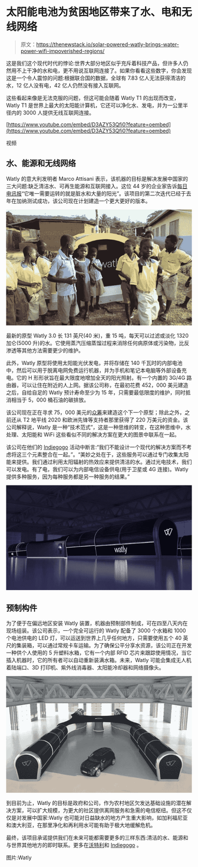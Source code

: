 # 太阳能电池为贫困地区带来了水、电和无线网络

> 原文：<https://thenewstack.io/solar-powered-watly-brings-water-power-wifi-impoverished-regions/>

这是我们这个现代时代的悖论:世界大部分地区似乎充斥着科技产品，但许多人仍然用不上干净的水和电，更不用说互联网连接了。如果你看看这些数字，你会发现这是一个令人震惊的问题:根据联合国的数据，全球有 7.83 亿人无法获得清洁的水，12 亿人没有电，42 亿人仍然没有接入互联网。

这些看起来像是无法克服的问题，但这可能会随着 Watly T1 的出现而改变，Watly T1 是世界上最大的太阳能计算机，它还可以净化水、发电，并为一公里半径内的 3000 人提供无线互联网连接。

[https://www.youtube.com/embed/D3AZY53Qfi0?feature=oembed](https://www.youtube.com/embed/D3AZY53Qfi0?feature=oembed)

视频

## 水、能源和无线网络

Watly 的意大利发明者 Marco Attisani 表示，该机器的目标是解决发展中国家的三大问题:缺乏清洁水、可再生能源和互联网接入。这位 44 岁的企业家告诉[每日电讯报](http://www.telegraph.co.uk/technology/2016/04/23/the-water-purifier-that-also-generates-electricity-and-creates-w/)“它唯一需要运转的就是脏水和大量的阳光”。该项目的第二次迭代已经于去年在加纳测试成功，该公司现在计划建造一个更大更好的版本。

![watly-solar-powered-computer-water-purifier-wifi-4](img/a5b5706873fdb17c0417b404bb20896c.png)

最新的原型 Watly 3.0 长 131 英尺(40 米)，重 15 吨，每天可以过滤或淡化 1320 加仑(5000 升)的水。它使用蒸汽压缩蒸馏过程来消除任何病原体或污染物，比反渗透等其他方法需要更少的维护。

此外，Watly 原型将使用太阳能光伏发电，并将存储在 140 千瓦时的内部电池中，然后可以用于脱离电网免费运行机器，并为手机和笔记本电脑等外部设备充电。它的 H 形形状旨在最大限度地增加全天的阳光照射。有一个内置的 3G/4G 路由器，可以让住在附近的人上网。据该公司称，在最初花费 452，000 美元建造之后，自给自足的 Watly 预计寿命至少为 15 年，只需要最低限度的维护，同时抵消相当于 5，000 桶石油的碳排放。

该公司现在正在寻求 75，000 美元的[众筹](https://www.indiegogo.com/projects/the-biggest-solar-powered-computer-in-the-world#)来建造这个下一个原型；除此之外，之前还从 T2 地平线 2020 和欧洲先锋等支持者那里获得了 220 万美元的资金。该公司解释说，Watly 是一种“技术范式”，这是一种思维的转变，在这种思维中，水处理、太阳能和 WiFi 这些看似不同的解决方案在更大的图景中联系在一起。

该公司在他们的 [Indiegogo](https://www.indiegogo.com/projects/the-biggest-solar-powered-computer-in-the-world#/) 活动中断言:“我们不能设计一个现代的解决方案而不考虑将这三个元素整合在一起。”。“美妙之处在于，这些服务可以通过专门收集太阳能来提供。我们通过利用太阳辐射的热效应来提供清洁的水。通过光电技术，我们可以发电。有了电，我们可以为内部电信设备供电(用于卫星或 4G 连接)。Watly 提供多种服务，因为每种服务都是另一种服务的结果。”

![watly-solar-powered-computer-water-purifier-wifi-5](img/eb81470583fb018600246c4053eb099f.png)

## 预制构件

为了便于在偏远地区安装 Watly 装置，机器由预制部件制成，可在四至八天内在现场组装。该公司表示，一个完全可运行的 Watly 配备了 3000 个水箱和 1000 个电池供电的 LED 灯，可以运送到世界上几乎任何地方，只需要使用五个 40 英尺的集装箱，可以通过常规卡车运输。为了确保公平分享水资源，该公司正在开发一种供个人使用的 5 升塑料水箱，它有一个内部 RFID 芯片来跟踪使用情况，当它插入机器时，它的所有者可以自动重新装满水箱。未来，Watly 可能会集成无人机着陆端口、3D 打印机、紫外线消毒器、太阳能冷却器和网络摄像头。

![watly-solar-powered-computer-water-purifier-wifi-3](img/3cfc4a69af58e5d148df95c4253f456c.png)

到目前为止，Watly 的目标是政府和公司，作为农村地区欠发达基础设施的潜在解决方案，可以扩大规模，为更大的社区提供离网服务和急需的电信枢纽。但这不仅仅是对发展中国家:Watly 也可能对日益缺水的地方产生重大影响，如加利福尼亚和澳大利亚，在那里净化和再利用水可能有助于极大地缓解危机。

最终，该项目承诺提供我们在未来可能都需要更多的三样东西:清洁的水、能源和与世界其他地方的即时联系。更多在[沃特利](https://watly.co/)和 [Indiegogo](https://www.indiegogo.com/projects/the-biggest-solar-powered-computer-in-the-world#/) 。

图片:Watly

<svg xmlns:xlink="http://www.w3.org/1999/xlink" viewBox="0 0 68 31" version="1.1"><title>Group</title> <desc>Created with Sketch.</desc></svg>